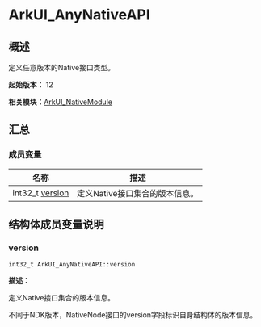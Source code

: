 # ArkUI_AnyNativeAPI


## 概述

定义任意版本的Native接口类型。

**起始版本：** 12

**相关模块：**[ArkUI_NativeModule](_ark_u_i___native_module.md)


## 汇总


### 成员变量

| 名称 | 描述 | 
| -------- | -------- |
| int32_t [version](#version) | 定义Native接口集合的版本信息。  | 


## 结构体成员变量说明


### version

```
int32_t ArkUI_AnyNativeAPI::version
```
**描述：**

定义Native接口集合的版本信息。

不同于NDK版本，NativeNode接口的version字段标识自身结构体的版本信息。
